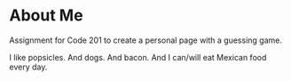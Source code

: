 # About Me
Assignment for Code 201 to create a personal page with a guessing game.

I like popsicles. And dogs. And bacon. And I can/will eat Mexican food every day.

